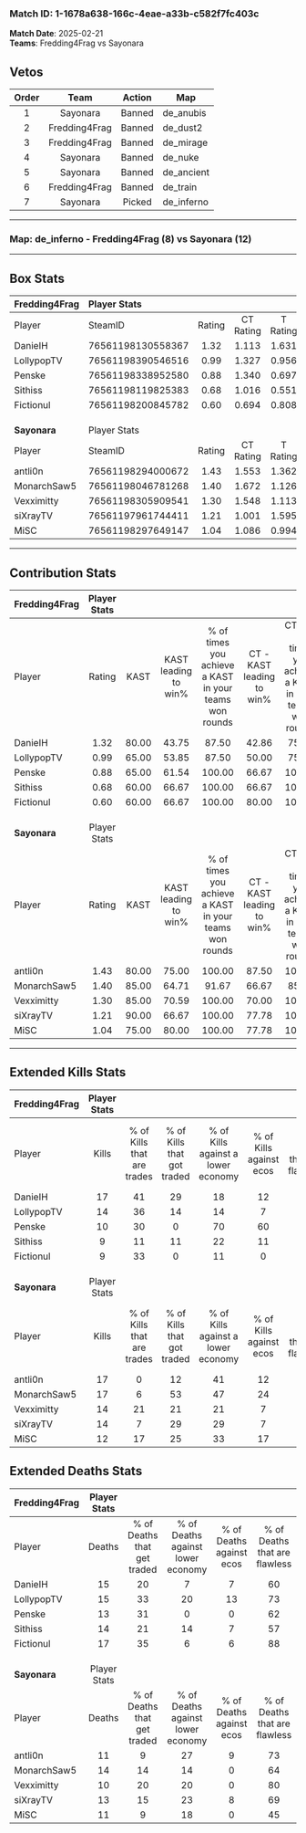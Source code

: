 ### Match ID: 1-1678a638-166c-4eae-a33b-c582f7fc403c  
**Match Date**: 2025-02-21  
**Teams**: Fredding4Frag vs Sayonara  

## Vetos  

| Order | Team | Action | Map |
| :---: | :--: | :----: | --- |
| 1 | Sayonara | Banned | de_anubis |
| 2 | Fredding4Frag | Banned | de_dust2 |
| 3 | Fredding4Frag | Banned | de_mirage |
| 4 | Sayonara | Banned | de_nuke |
| 5 | Sayonara | Banned | de_ancient |
| 6 | Fredding4Frag | Banned | de_train |
| 7 | Sayonara | Picked | de_inferno |

---  

### **Map**: de_inferno - Fredding4Frag (8) vs Sayonara (12)  
---  

## Box Stats  

| **Fredding4Frag** | Player Stats      |        |           |          |       |       |       |         |        |      |     |
| :- | :- | :-: | :-: | :-: | :-: | :-: | :-: | :-: | :-: | :-: | :-: |
| Player            | SteamID           | Rating | CT Rating | T Rating | KAST  |  ADR  | Kills | Assists | Deaths | K/D  | HS% |
| DanieIH           | 76561198130558367 |  1.32  |   1.113   |  1.631   | 80.00 | 97.6  |  17   |    5    |   15   | 1.13 | 41  |
| LollypopTV        | 76561198390546516 |  0.99  |   1.327   |  0.956   | 65.00 | 68.3  |  14   |    6    |   15   | 0.93 | 35  |
| Penske            | 76561198338952580 |  0.88  |   1.340   |  0.697   | 65.00 | 71.7  |  10   |    5    |   13   | 0.77 | 20  |
| Sithiss           | 76561198119825383 |  0.68  |   1.016   |  0.551   | 60.00 | 48.4  |   9   |    2    |   14   | 0.64 | 33  |
| Fictionul         | 76561198200845782 |  0.60  |   0.694   |  0.808   | 60.00 | 47.2  |   9   |    2    |   17   | 0.53 | 11  |
|                   |                   |        |           |          |       |       |       |         |        |      |     |
|                   |                   |        |           |          |       |       |       |         |        |      |     |
|                   |                   |        |           |          |       |       |       |         |        |      |     |
| **Sayonara**      | Player Stats      |        |           |          |       |       |       |         |        |      |     |
| Player            | SteamID           | Rating | CT Rating | T Rating | KAST  |  ADR  | Kills | Assists | Deaths | K/D  | HS% |
| antli0n           | 76561198294000672 |  1.43  |   1.553   |  1.362   | 80.00 | 96.5  |  17   |    7    |   11   | 1.55 | 23  |
| MonarchSaw5       | 76561198046781268 |  1.40  |   1.672   |  1.126   | 85.00 | 100.4 |  17   |    7    |   14   | 1.21 | 58  |
| Vexximitty        | 76561198305909541 |  1.30  |   1.548   |  1.113   | 85.00 | 75.1  |  14   |    7    |   10   | 1.40 | 57  |
| siXrayTV          | 76561197961744411 |  1.21  |   1.001   |  1.595   | 90.00 | 67.7  |  14   |    4    |   13   | 1.08 | 50  |
| MiSC              | 76561198297649147 |  1.04  |   1.086   |  0.994   | 75.00 | 64.1  |  12   |    1    |   11   | 1.09 | 66  |
---  

## Contribution Stats  

| **Fredding4Frag** | Player Stats |       |                      |                                                        |                           |                                                             |                          |                                                            |
| :- | :-: | :-: | :-: | :-: | :-: | :-: | :-: | :-: |
| Player            |    Rating    | KAST  | KAST leading to win% | % of times you achieve a KAST in your teams won rounds | CT - KAST leading to win% | CT - % of times you achieve a KAST in your teams won rounds | T - KAST leading to win% | T - % of times you achieve a KAST in your teams won rounds |
| DanieIH           |     1.32     | 80.00 |        43.75         |                         87.50                          |           42.86           |                            75.00                            |          44.44           |                           100.00                           |
| LollypopTV        |     0.99     | 65.00 |        53.85         |                         87.50                          |           50.00           |                            75.00                            |          57.14           |                           100.00                           |
| Penske            |     0.88     | 65.00 |        61.54         |                         100.00                         |           66.67           |                           100.00                            |          57.14           |                           100.00                           |
| Sithiss           |     0.68     | 60.00 |        66.67         |                         100.00                         |           66.67           |                           100.00                            |          66.67           |                           100.00                           |
| Fictionul         |     0.60     | 60.00 |        66.67         |                         100.00                         |           80.00           |                           100.00                            |          57.14           |                           100.00                           |
|                   |              |       |                      |                                                        |                           |                                                             |                          |                                                            |
|                   |              |       |                      |                                                        |                           |                                                             |                          |                                                            |
|                   |              |       |                      |                                                        |                           |                                                             |                          |                                                            |
| **Sayonara**      | Player Stats |       |                      |                                                        |                           |                                                             |                          |                                                            |
| Player            |    Rating    | KAST  | KAST leading to win% | % of times you achieve a KAST in your teams won rounds | CT - KAST leading to win% | CT - % of times you achieve a KAST in your teams won rounds | T - KAST leading to win% | T - % of times you achieve a KAST in your teams won rounds |
| antli0n           |     1.43     | 80.00 |        75.00         |                         100.00                         |           87.50           |                           100.00                            |          62.50           |                           100.00                           |
| MonarchSaw5       |     1.40     | 85.00 |        64.71         |                         91.67                          |           66.67           |                            85.71                            |          62.50           |                           100.00                           |
| Vexximitty        |     1.30     | 85.00 |        70.59         |                         100.00                         |           70.00           |                           100.00                            |          71.43           |                           100.00                           |
| siXrayTV          |     1.21     | 90.00 |        66.67         |                         100.00                         |           77.78           |                           100.00                            |          55.56           |                           100.00                           |
| MiSC              |     1.04     | 75.00 |        80.00         |                         100.00                         |           77.78           |                           100.00                            |          83.33           |                           100.00                           |
---  

## Extended Kills Stats  

| **Fredding4Frag** | Player Stats |                            |                            |                                    |                         |                              |                                 |                                       |                    |           |
| :- | :-: | :-: | :-: | :-: | :-: | :-: | :-: | :-: | :-: | :-: |
| Player            |    Kills     | % of Kills that are trades | % of Kills that got traded | % of Kills against a lower economy | % of Kills against ecos | % of Kills that are flawless | % of Kills that are close duels | % of Kills that are assisted by flash | Pistol Round Kills | AWP Kills |
| DanieIH           |      17      |             41             |             29             |                 18                 |           12            |              65              |                0                |                   0                   |         0          |     0     |
| LollypopTV        |      14      |             36             |             14             |                 14                 |            7            |              64              |               14                |                   0                   |         3          |     0     |
| Penske            |      10      |             30             |             0              |                 70                 |           60            |              40              |                0                |                   0                   |         0          |     0     |
| Sithiss           |      9       |             11             |             11             |                 22                 |           11            |              78              |                0                |                   0                   |         1          |     0     |
| Fictionul         |      9       |             33             |             0              |                 11                 |            0            |              67              |                0                |                   0                   |         1          |     0     |
|                   |              |                            |                            |                                    |                         |                              |                                 |                                       |                    |           |
|                   |              |                            |                            |                                    |                         |                              |                                 |                                       |                    |           |
|                   |              |                            |                            |                                    |                         |                              |                                 |                                       |                    |           |
| **Sayonara**      | Player Stats |                            |                            |                                    |                         |                              |                                 |                                       |                    |           |
| Player            |    Kills     | % of Kills that are trades | % of Kills that got traded | % of Kills against a lower economy | % of Kills against ecos | % of Kills that are flawless | % of Kills that are close duels | % of Kills that are assisted by flash | Pistol Round Kills | AWP Kills |
| antli0n           |      17      |             0              |             12             |                 41                 |           12            |              76              |                0                |                   0                   |         2          |    13     |
| MonarchSaw5       |      17      |             6              |             53             |                 47                 |           24            |              71              |                0                |                   6                   |         1          |     0     |
| Vexximitty        |      14      |             21             |             21             |                 21                 |            7            |              50              |                7                |                   0                   |         1          |     0     |
| siXrayTV          |      14      |             7              |             29             |                 29                 |            7            |              86              |                0                |                   0                   |         1          |     0     |
| MiSC              |      12      |             17             |             25             |                 33                 |           17            |              58              |                8                |                   8                   |         3          |     0     |
## Extended Deaths Stats  

| **Fredding4Frag** | Player Stats |                             |                                   |                          |                               |                            |                           |               |
| :- | :-: | :-: | :-: | :-: | :-: | :-: | :-: | :-: |
| Player            |    Deaths    | % of Deaths that get traded | % of Deaths against lower economy | % of Deaths against ecos | % of Deaths that are flawless | % of Deaths that are close | % of Deaths while blinded | Deaths to AWP |
| DanieIH           |      15      |             20              |                 7                 |            7             |              60               |             7              |             0             |       3       |
| LollypopTV        |      15      |             33              |                20                 |            13            |              73               |             0              |             0             |       2       |
| Penske            |      13      |             31              |                 0                 |            0             |              62               |             8              |             0             |       3       |
| Sithiss           |      14      |             21              |                14                 |            7             |              57               |             0              |            14             |       1       |
| Fictionul         |      17      |             35              |                 6                 |            6             |              88               |             0              |             0             |       4       |
|                   |              |                             |                                   |                          |                               |                            |                           |               |
|                   |              |                             |                                   |                          |                               |                            |                           |               |
|                   |              |                             |                                   |                          |                               |                            |                           |               |
| **Sayonara**      | Player Stats |                             |                                   |                          |                               |                            |                           |               |
| Player            |    Deaths    | % of Deaths that get traded | % of Deaths against lower economy | % of Deaths against ecos | % of Deaths that are flawless | % of Deaths that are close | % of Deaths while blinded | Deaths to AWP |
| antli0n           |      11      |              9              |                27                 |            9             |              73               |             0              |             0             |       0       |
| MonarchSaw5       |      14      |             14              |                14                 |            0             |              64               |             14             |             0             |       0       |
| Vexximitty        |      10      |             20              |                20                 |            0             |              80               |             0              |             0             |       0       |
| siXrayTV          |      13      |             15              |                23                 |            8             |              69               |             0              |             0             |       0       |
| MiSC              |      11      |              9              |                18                 |            0             |              45               |             0              |             0             |       0       |
